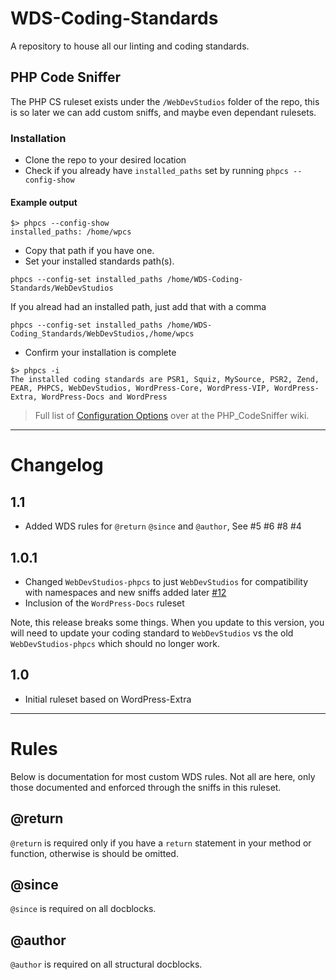 # WDS-Coding-Standards
A repository to house all our linting and coding standards.

## PHP Code Sniffer

The PHP CS ruleset exists under the `/WebDevStudios` folder of the repo, this is so later we can add custom sniffs, and maybe even dependant rulesets.

### Installation

* Clone the repo to your desired location
* Check if you already have `installed_paths` set by running `phpcs --config-show`

#### Example output

```
$> phpcs --config-show
installed_paths: /home/wpcs
```

* Copy that path if you have one.
* Set your installed standards path(s).

```
phpcs --config-set installed_paths /home/WDS-Coding-Standards/WebDevStudios
```

If you alread had an installed path, just add that with a comma

```
phpcs --config-set installed_paths /home/WDS-Coding_Standards/WebDevStudios,/home/wpcs
```

* Confirm your installation is complete

```
$> phpcs -i
The installed coding standards are PSR1, Squiz, MySource, PSR2, Zend, PEAR, PHPCS, WebDevStudios, WordPress-Core, WordPress-VIP, WordPress-Extra, WordPress-Docs and WordPress
```

> Full list of [Configuration Options](https://github.com/squizlabs/PHP_CodeSniffer/wiki/Configuration-Options) over at the PHP_CodeSniffer wiki.

____________________

# Changelog

## 1.1

- Added WDS rules for `@return` `@since` and `@author`, See #5 #6 #8 #4

## 1.0.1

- Changed `WebDevStudios-phpcs` to just `WebDevStudios` for compatibility with namespaces and new sniffs added later [#12](https://github.com/WebDevStudios/WDS-Coding-Standards/pull/12)
- Inclusion of the `WordPress-Docs` ruleset

Note, this release breaks some things. When you update to this version,
you will need to update your coding standard to `WebDevStudios` vs the old
`WebDevStudios-phpcs` which should no longer work.

## 1.0

- Initial ruleset based on WordPress-Extra

________________________________

# Rules

Below is documentation for most custom WDS rules. Not all are here, only those
documented and enforced through the sniffs in this ruleset.

## @return

`@return` is required only if you have a `return` statement in your method or
function, otherwise is should be omitted.

## @since

`@since` is required on all docblocks.

## @author

`@author` is required on all structural docblocks.
